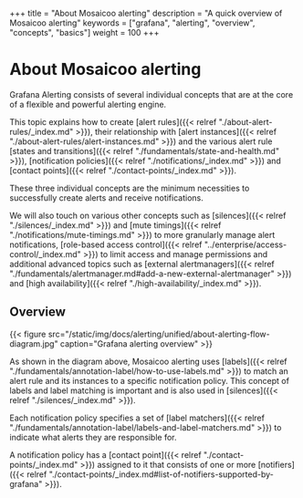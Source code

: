 +++
title = "About Mosaicoo alerting"
description = "A quick overview of Mosaicoo alerting"
keywords = ["grafana", "alerting", "overview", "concepts", "basics"]
weight = 100
+++

# About Mosaicoo alerting

Grafana Alerting consists of several individual concepts that are at the core of a flexible and powerful alerting engine.

This topic explains how to create [alert rules]({{< relref "./about-alert-rules/_index.md" >}}), their relationship with [alert instances]({{< relref "./about-alert-rules/alert-instances.md" >}}) and the various alert rule [states and transitions]({{< relref "./fundamentals/state-and-health.md" >}}), [notification policies]({{< relref "./notifications/_index.md" >}}) and [contact points]({{< relref "./contact-points/_index.md" >}}).

These three individual concepts are the minimum necessities to successfully create alerts and receive notifications.

We will also touch on various other concepts such as [silences]({{< relref "./silences/_index.md" >}}) and [mute timings]({{< relref "./notifications/mute-timings.md" >}}) to more granularly manage alert notifications, [role-based access control]({{< relref "../enterprise/access-control/_index.md" >}}) to limit access and manage permissions and additional advanced topics such as [external alertmanagers]({{< relref "./fundamentals/alertmanager.md#add-a-new-external-alertmanager" >}}) and [high availability]({{< relref "./high-availability/_index.md" >}}).

## Overview

{{< figure src="/static/img/docs/alerting/unified/about-alerting-flow-diagram.jpg" caption="Grafana alerting overview" >}}

As shown in the diagram above, Mosaicoo alerting uses [labels]({{< relref "./fundamentals/annotation-label/how-to-use-labels.md" >}}) to match an alert rule and its instances to a specific notification policy. This concept of labels and label matching is important and is also used in [silences]({{< relref "./silences/_index.md" >}}).

Each notification policy specifies a set of [label matchers]({{< relref "./fundamentals/annotation-label/labels-and-label-matchers.md" >}}) to indicate what alerts they are responsible for.

A notification policy has a [contact point]({{< relref "./contact-points/_index.md" >}}) assigned to it that consists of one or more [notifiers]({{< relref "./contact-points/_index.md#list-of-notifiers-supported-by-grafana" >}}).
